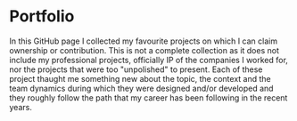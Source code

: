 # Portfolio
In this GitHub page I collected my favourite projects on which I can claim ownership or contribution. This is not a complete collection as it does not include my professional projects, officially IP of the companies I worked for, nor the projects that were too "unpolished" to present. Each of these project thaught me something new about the topic, the context and the team dynamics during which they were designed and/or developed and they roughly follow the path that my career has been following in the recent years.
